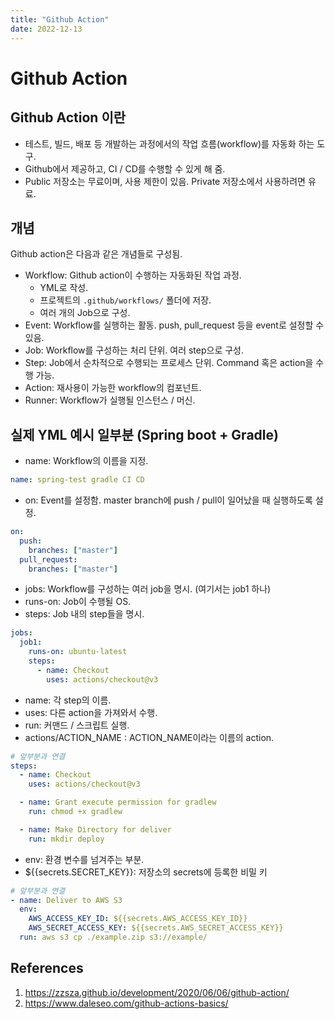 ```yaml
---
title: "Github Action"
date: 2022-12-13
---
```


# Github Action

## Github Action 이란

- 테스트, 빌드, 배포 등 개발하는 과정에서의 작업 흐름(workflow)를 자동화 하는 도구.
- Github에서 제공하고, CI / CD를 수행할 수 있게 해 줌.
- Public 저장소는 무료이며, 사용 제한이 있음. Private 저장소에서 사용하려면 유료.

## 개념

Github action은 다음과 같은 개념들로 구성됨.

- Workflow: Github action이 수행하는 자동화된 작업 과정.
  - YML로 작성.
  - 프로젝트의 `.github/workflows/` 폴더에 저장.
  - 여러 개의 Job으로 구성.
- Event: Workflow를 실행하는 활동. push, pull_request 등을 event로 설정할 수 있음.
- Job: Workflow를 구성하는 처리 단위. 여러 step으로 구성.
- Step: Job에서 순차적으로 수행되는 프로세스 단위. Command 혹은 action을 수행 가능.
- Action: 재사용이 가능한 workflow의 컴포넌트.
- Runner: Workflow가 실행될 인스턴스 / 머신.

## 실제 YML 예시 일부분 (Spring boot + Gradle)

- name: Workflow의 이름을 지정.

```yml
name: spring-test gradle CI CD
```

- on: Event를 설정함. master branch에 push / pull이 일어났을 때 실행하도록 설정.

```yml
on:
  push:
    branches: ["master"]
  pull_request:
    branches: ["master"]
```

- jobs: Workflow를 구성하는 여러 job을 명시. (여기서는 job1 하나)
- runs-on: Job이 수행될 OS.
- steps: Job 내의 step들을 명시.

```yml
jobs:
  job1:
    runs-on: ubuntu-latest
    steps:
      - name: Checkout
        uses: actions/checkout@v3
```

- name: 각 step의 이름.
- uses: 다른 action을 가져와서 수행.
- run: 커맨드 / 스크립트 실행.
- actions/ACTION_NAME : ACTION_NAME이라는 이름의 action.

```yml
# 앞부분과 연결
steps:
  - name: Checkout
    uses: actions/checkout@v3

  - name: Grant execute permission for gradlew
    run: chmod +x gradlew

  - name: Make Directory for deliver
    run: mkdir deploy
```

- env: 환경 변수를 넘겨주는 부분.
- ${{secrets.SECRET_KEY}}: 저장소의 secrets에 등록한 비밀 키

```yml
# 앞부분과 연결
- name: Deliver to AWS S3
  env:
    AWS_ACCESS_KEY_ID: ${{secrets.AWS_ACCESS_KEY_ID}}
    AWS_SECRET_ACCESS_KEY: ${{secrets.AWS_SECRET_ACCESS_KEY}}
  run: aws s3 cp ./example.zip s3://example/
```

## References

1. https://zzsza.github.io/development/2020/06/06/github-action/
2. https://www.daleseo.com/github-actions-basics/
